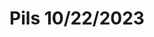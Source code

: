 ---
title: Pils 10/22/2023
bjcp_cat: Czech Pale Lager (3 A)
brew_date: October 22, 2023
type: homebrew_recipe
short_description: 
page_url: /recipes/Pils_10_22_2023.html
---